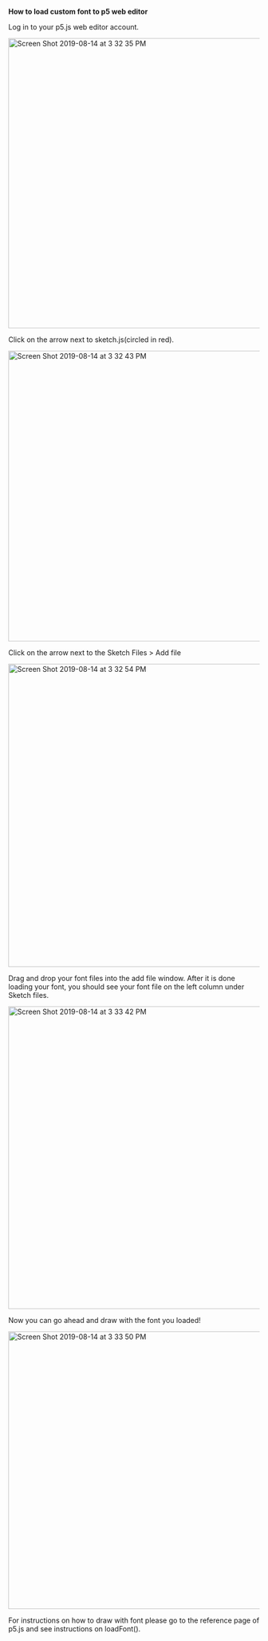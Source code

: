 ******How to load custom font to p5 web editor******


Log in to your p5.js  web editor account.


<img width="581" alt="Screen Shot 2019-08-14 at 3 32 35 PM" src="https://user-images.githubusercontent.com/50386960/63022125-e5c32500-beaa-11e9-9b62-9b4cfde4af9f.png">


Click on the arrow next to sketch.js(circled in red).


<img width="582" alt="Screen Shot 2019-08-14 at 3 32 43 PM" src="https://user-images.githubusercontent.com/50386960/63022164-f7a4c800-beaa-11e9-95d7-1bb506d7888c.png">


Click on the arrow next to the Sketch Files > Add file

<img width="607" alt="Screen Shot 2019-08-14 at 3 32 54 PM" src="https://user-images.githubusercontent.com/50386960/63022174-fecbd600-beaa-11e9-9a11-129c7a5d72ad.png">


Drag and drop your font files into the add file window.
After it is done loading your font, you should see your font file on the left column under Sketch files. 

<img width="606" alt="Screen Shot 2019-08-14 at 3 33 42 PM" src="https://user-images.githubusercontent.com/50386960/63022188-04c1b700-beab-11e9-9903-7e5a6a783d55.png">

Now you can go ahead and draw with the font you loaded!  

<img width="556" alt="Screen Shot 2019-08-14 at 3 33 50 PM" src="https://user-images.githubusercontent.com/50386960/63022222-16a35a00-beab-11e9-8c7b-bcb656247582.png">


For instructions on how to draw with font please go to the reference page of p5.js and see instructions on loadFont().
